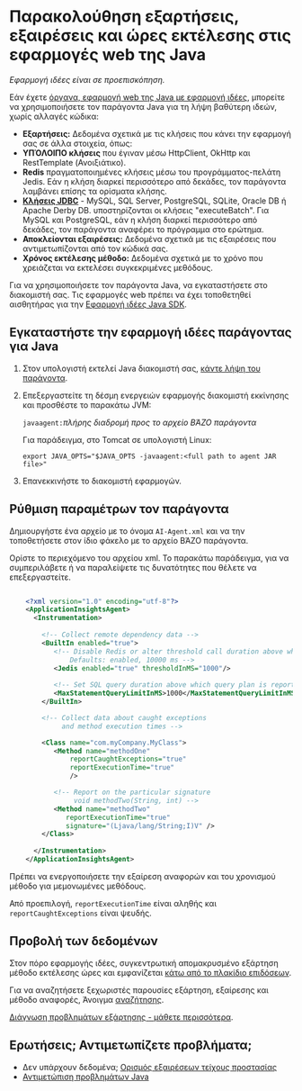 <properties 
    pageTitle="Παρακολούθηση εξαρτήσεις, εξαιρέσεις και ώρες εκτέλεσης στις εφαρμογές web της Java" 
    description="Εκτεταμένη παρακολούθηση της τοποθεσίας Web Java με ιδέες εφαρμογής" 
    services="application-insights" 
    documentationCenter="java"
    authors="alancameronwills" 
    manager="douge"/>

<tags 
    ms.service="application-insights" 
    ms.workload="tbd" 
    ms.tgt_pltfrm="ibiza" 
    ms.devlang="na" 
    ms.topic="article" 
    ms.date="08/24/2016" 
    ms.author="awills"/>
 
# <a name="monitor-dependencies-exceptions-and-execution-times-in-java-web-apps"></a>Παρακολούθηση εξαρτήσεις, εξαιρέσεις και ώρες εκτέλεσης στις εφαρμογές web της Java

*Εφαρμογή ιδέες είναι σε προεπισκόπηση.*

Εάν έχετε [όργανα, εφαρμογή web της Java με εφαρμογή ιδέες][java], μπορείτε να χρησιμοποιήσετε τον παράγοντα Java για τη λήψη βαθύτερη ιδεών, χωρίς αλλαγές κώδικα:


* **Εξαρτήσεις:** Δεδομένα σχετικά με τις κλήσεις που κάνει την εφαρμογή σας σε άλλα στοιχεία, όπως:
 * **ΥΠΌΛΟΙΠΟ κλήσεις** που έγιναν μέσω HttpClient, OkHttp και RestTemplate (Ανοιξιάτικο).
 * **Redis** πραγματοποιημένες κλήσεις μέσω του προγράμματος-πελάτη Jedis. Εάν η κλήση διαρκεί περισσότερο από δεκάδες, τον παράγοντα λαμβάνει επίσης τα ορίσματα κλήσης.
 * **[Κλήσεις JDBC](http://docs.oracle.com/javase/7/docs/technotes/guides/jdbc/)** - MySQL, SQL Server, PostgreSQL, SQLite, Oracle DB ή Apache Derby DB. υποστηρίζονται οι κλήσεις "executeBatch". Για MySQL και PostgreSQL, εάν η κλήση διαρκεί περισσότερο από δεκάδες, τον παράγοντα αναφέρει το πρόγραμμα στο ερώτημα. 
* **Αποκλείονται εξαιρέσεις:** Δεδομένα σχετικά με τις εξαιρέσεις που αντιμετωπίζονται από τον κώδικά σας.
* **Χρόνος εκτέλεσης μέθοδο:** Δεδομένα σχετικά με το χρόνο που χρειάζεται να εκτελέσει συγκεκριμένες μεθόδους.

Για να χρησιμοποιήσετε τον παράγοντα Java, να εγκαταστήσετε στο διακομιστή σας. Τις εφαρμογές web πρέπει να έχει τοποθετηθεί αισθητήρας για την [Εφαρμογή ιδέες Java SDK][java].

## <a name="install-the-application-insights-agent-for-java"></a>Εγκαταστήστε την εφαρμογή ιδέες παράγοντας για Java

1. Στον υπολογιστή εκτελεί Java διακομιστή σας, [κάντε λήψη του παράγοντα](https://aka.ms/aijavasdk).
2. Επεξεργαστείτε τη δέσμη ενεργειών εφαρμογής διακομιστή εκκίνησης και προσθέστε το παρακάτω JVM:

    `javaagent:`*πλήρης διαδρομή προς το αρχείο ΒΆΖΟ παράγοντα*

    Για παράδειγμα, στο Tomcat σε υπολογιστή Linux:

    `export JAVA_OPTS="$JAVA_OPTS -javaagent:<full path to agent JAR file>"`


3. Επανεκκινήστε το διακομιστή εφαρμογών.

## <a name="configure-the-agent"></a>Ρύθμιση παραμέτρων τον παράγοντα

Δημιουργήστε ένα αρχείο με το όνομα `AI-Agent.xml` και να την τοποθετήσετε στον ίδιο φάκελο με το αρχείο ΒΆΖΟ παράγοντα.

Ορίστε το περιεχόμενο του αρχείου xml. Το παρακάτω παράδειγμα, για να συμπεριλάβετε ή να παραλείψετε τις δυνατότητες που θέλετε να επεξεργαστείτε. 

```XML

    <?xml version="1.0" encoding="utf-8"?>
    <ApplicationInsightsAgent>
      <Instrumentation>
        
        <!-- Collect remote dependency data -->
        <BuiltIn enabled="true">
           <!-- Disable Redis or alter threshold call duration above which arguments are sent.
               Defaults: enabled, 10000 ms -->
           <Jedis enabled="true" thresholdInMS="1000"/>
           
           <!-- Set SQL query duration above which query plan is reported (MySQL, PostgreSQL). Default is 10000 ms. -->
           <MaxStatementQueryLimitInMS>1000</MaxStatementQueryLimitInMS>
        </BuiltIn>

        <!-- Collect data about caught exceptions 
             and method execution times -->

        <Class name="com.myCompany.MyClass">
           <Method name="methodOne" 
               reportCaughtExceptions="true"
               reportExecutionTime="true"
               />

           <!-- Report on the particular signature
                void methodTwo(String, int) -->
           <Method name="methodTwo"
              reportExecutionTime="true"
              signature="(Ljava/lang/String;I)V" />
        </Class>
        
      </Instrumentation>
    </ApplicationInsightsAgent>

```

Πρέπει να ενεργοποιήσετε την εξαίρεση αναφορών και του χρονισμού μέθοδο για μεμονωμένες μεθόδους.

Από προεπιλογή, `reportExecutionTime` είναι αληθής και `reportCaughtExceptions` είναι ψευδής.

## <a name="view-the-data"></a>Προβολή των δεδομένων

Στον πόρο εφαρμογής ιδέες, συγκεντρωτική απομακρυσμένο εξάρτηση μέθοδο εκτέλεσης ώρες και εμφανίζεται [κάτω από το πλακίδιο επιδόσεων][metrics]. 

Για να αναζητήσετε ξεχωριστές παρουσίες εξάρτηση, εξαίρεσης και μέθοδο αναφορές, Άνοιγμα [αναζήτησης][diagnostic]. 

[Διάγνωση προβλημάτων εξάρτησης - μάθετε περισσότερα](app-insights-dependencies.md#diagnosis).



## <a name="questions-problems"></a>Ερωτήσεις; Αντιμετωπίζετε προβλήματα;

* Δεν υπάρχουν δεδομένα; [Ορισμός εξαιρέσεων τείχους προστασίας](app-insights-ip-addresses.md)
* [Αντιμετώπιση προβλημάτων Java](app-insights-java-troubleshoot.md)



<!--Link references-->

[api]: app-insights-api-custom-events-metrics.md
[apiexceptions]: app-insights-api-custom-events-metrics.md#track-exception
[availability]: app-insights-monitor-web-app-availability.md
[diagnostic]: app-insights-diagnostic-search.md
[eclipse]: app-insights-java-eclipse.md
[java]: app-insights-java-get-started.md
[javalogs]: app-insights-java-trace-logs.md
[metrics]: app-insights-metrics-explorer.md
[usage]: app-insights-web-track-usage.md

 
